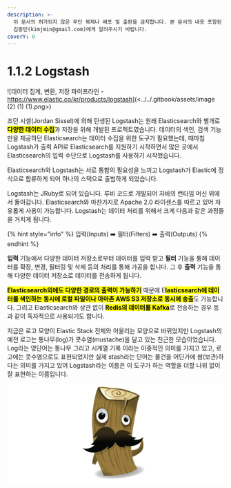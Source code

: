 ```yaml
---
description: >-
  이 문서의 허가되지 않은 무단 복제나 배포 및 출판을 금지합니다. 본 문서의 내용 포함된 자료를 인용하고자 하는 경우 출처를 명시하고
  김종민(kimjmin@gmail.com)에게 알려주시기 바랍니다.
coverY: 0
---
```


# 1.1.2 Logstash

![데이터 집계, 변환, 저장 파이프라인 - https://www.elastic.co/kr/products/logstash](<../../.gitbook/assets/image (2) (1) (1).png>)

조던 시셀(Jordan Sissel)에 의해 탄생된 Logstash는 원래 Elasticsearch와 별개로 <mark style="background-color:yellow;">**다양한 데이터 수집**</mark>과 저장을 위해 개발된 프로젝트였습니다. 데이터의 색인, 검색 기능만을 제공하던 Elasticsearch는 데이터 수집을 위한 도구가 필요했는데, 때마침 Logstash가 출력 API로 Elasticsearch를 지원하기 시작하면서 많은 곳에서 Elasticsearch의 입력 수단으로 Logstash를 사용하기 시작했습니다.&#x20;

Elasticsearch와 Logstash는 서로 통합의 필요성을 느끼고 Logstash가 Elastic에 정식으로 합류하게 되어 하나의 스택으로 출범하게 되었습니다.

Logstash는 JRuby로 되어 있습니다. 루비 코드로 개발되어 자바의 런타임 머신 위에서 돌아갑니다. Elasticsearch와 마찬가지로 Apache 2.0 라이센스를 따르고 있어 자유롭게 사용이 가능합니다. Logstash는 데이터 처리를 위해서 크게 다음과 같은 과정들을 거치게 됩니다.

{% hint style="info" %}
입력(Inputs) ➡️ 필터(Filters) ➡️ 출력(Outputs)
{% endhint %}

**입력** 기능에서 다양한 데이터 저장소로부터 데이터를 입력 받고 **필터** 기능을 통해 데이터를 확장, 변경, 필터링 및 삭제 등의 처리를 통해 가공을 합니다. 그 후 **출력** 기능을 통해 다양한 데이터 저장소로 데이터를 전송하게 됩니다.

<mark style="background-color:yellow;">**Elasticsearch외에도 다양한 경로의 출력이 가능하기**</mark> 때문에 E<mark style="background-color:yellow;">**lasticsearch에 데이터를 색인하는 동시에 로컬 파일이나 아마존 AWS S3 저장소로 동시에 송출**</mark>도 가능합니다. 그리고 Elasticsearch와 상관 없이 <mark style="background-color:yellow;">**Redis의 데이터를 Kafka**</mark>로 전송하는 경우 등과 같이 독자적으로 사용되기도 합니다.

지금은 로고 모양이 Elastic Stack 전체와 어울리는 모양으로 바뀌었지만 Logstash의 예전 로고는 통나무(log)가 콧수염(mustache)을 달고 있는 친근한 모습이었습니다. Log라는 영단어는 통나무 그리고 시계열 기록 이라는 이중적인 의미를 가지고 있고, 로고에는 콧수염으로도 표현되었지만 실제 stash라는 단어는 물건을 어딘가에 쌈(보관)하다는 의미를 가지고 있어 Logstash라는 이름은 이 도구가 하는 역할을 더할 나위 없이 잘 표현하는 이름입니다.

![Logstash 옛 로고](<../../.gitbook/assets/image (3) (1) (1).png>)
